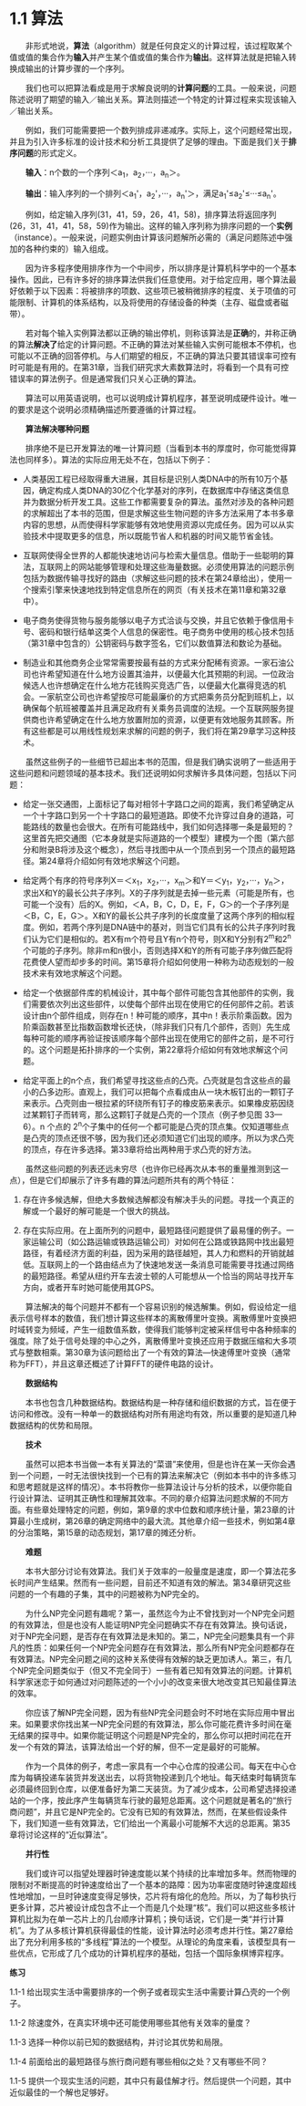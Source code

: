 # 1.1 算法

&emsp;&emsp;非形式地说，**算法**（algorithm）就是任何良定义的计算过程，该过程取某个值或值的集合作为**输入**并产生某个值或值的集合作为**输出**。这样算法就是把输入转换成输出的计算步骤的一个序列。

&emsp;&emsp;我们也可以把算法看成是用于求解良说明的**计算问题**的工具。一般来说，问题陈述说明了期望的输入／输出关系。算法则描述一个特定的计算过程来实现该输入／输出关系。

&emsp;&emsp;例如，我们可能需要把一个数列排成非递减序。实际上，这个问题经常出现，并且为引入许多标准的设计技术和分析工具提供了足够的理由。下面是我们关于**排序问题**的形式定义。

&emsp;&emsp;**输入**：n个数的一个序列＜a<sub>1</sub>，a<sub>2</sub>，···，a<sub>n</sub>＞。

&emsp;&emsp;**输出**：输入序列的一个排列＜a<sub>1</sub>'，a<sub>2</sub>'，···，a<sub>n</sub>'＞，满足a<sub>1</sub>'≤a<sub>2</sub>'≤···≤a<sub>n</sub>'。

&emsp;&emsp;例如，给定输入序列(31，41，59，26，41，58)，排序算法将返回序列(26，31，41，41，58，59)作为输出。这样的输入序列称为排序问题的一个**实例**（instance）。一般来说，问题实例由计算该问题解所必需的（满足问题陈述中强加的各种约束的）输入组成。

&emsp;&emsp;因为许多程序使用排序作为一个中间步，所以排序是计算机科学中的一个基本操作。因此，已有许多好的排序算法供我们任意使用。对于给定应用，哪个算法最好依赖于以下因素：将被排序的项数、这些项已被稍微排序的程度、关于项值的可能限制、计算机的体系结构，以及将使用的存储设备的种类（主存、磁盘或者磁带）。

&emsp;&emsp;若对每个输入实例算法都以正确的输出停机，则称该算法是**正确**的，并称正确的算法**解决了**给定的计算问题。不正确的算法对某些输入实例可能根本不停机，也可能以不正确的回答停机。与人们期望的相反，不正确的算法只要其错误率可控有时可能是有用的。在第31章，当我们研究求大素数算法时，将看到一个具有可控错误率的算法例子。但是通常我们只关心正确的算法。

&emsp;&emsp;算法可以用英语说明，也可以说明成计算机程序，甚至说明成硬件设计。唯一的要求是这个说明必须精确描述所要遵循的计算过程。

&emsp;&emsp;**算法解决哪种问题**

&emsp;&emsp;排序绝不是已开发算法的唯一计算问题（当看到本书的厚度时，你可能觉得算法也同样多）。算法的实际应用无处不在，包括以下例子：

- 人类基因工程已经取得重大进展，其目标是识别人类DNA中的所有10万个基因，确定构成人类DNA的30亿个化学基对的序列，在数据库中存储这类信息并为数据分析开发工具。这些工作都需要复杂的算法。虽然对涉及的各种问题的求解超出了本书的范围，但是求解这些生物问题的许多方法采用了本书多章内容的思想，从而使得科学家能够有效地使用资源以完成任务。因为可以从实验技术中提取更多的信息，所以既能节省人和机器的时间又能节省金钱。

- 互联网使得全世界的人都能快速地访问与检索大量信息。借助于一些聪明的算法，互联网上的网站能够管理和处理这些海量数据。必须使用算法的问题示例包括为数据传输寻找好的路由（求解这些问题的技术在第24章给出），使用一个搜索引擎来快速地找到特定信息所在的网页（有关技术在第11章和第32章中）。

- 电子商务使得货物与服务能够以电子方式洽谈与交换，并且它依赖于像信用卡号、密码和银行结单这类个人信息的保密性。电子商务中使用的核心技术包括（第31章中包含的）公钥密码与数字签名，它们以数值算法和数论为基础。

- 制造业和其他商务企业常常需要按最有益的方式来分配稀有资源。一家石油公司也许希望知道在什么地方设置其油井，以便最大化其预期的利润。一位政治候选人也许想确定在什么地方花钱购买竞选广告，以便最大化赢得竞选的机会。一家航空公司也许希望按尽可能最廉价的方式把乘务员分配到班机上，以确保每个航班被覆盖并且满足政府有关乘务员调度的法规。一个互联网服务提供商也许希望确定在什么地方放置附加的资源，以便更有效地服务其顾客。所有这些都是可以用线性规划来求解的问题的例子，我们将在第29章学习这种技术。

&emsp;&emsp;虽然这些例子的一些细节已超出本书的范围，但是我们确实说明了一些适用于这些问题和问题领域的基本技术。我们还说明如何求解许多具体问题，包括以下问题：

- 给定一张交通图，上面标记了每对相邻十字路口之间的距离，我们希望确定从一个十字路口到另一个十字路口的最短道路。即使不允许穿过自身的道路，可能路线的数量也会很大。在所有可能路线中，我们如何选择哪一条是最短的？这里首先把交通图（它本身就是实际道路的一个模型）建模为一个图（第六部分和附录B将涉及这个概念），然后寻找图中从一个顶点到另一个顶点的最短路径。第24章将介绍如何有效地求解这个问题。

- 给定两个有序的符号序列X＝＜x<sub>1</sub>，x<sub>2</sub>，···，x<sub>m</sub>＞和Y＝＜y<sub>1</sub>，y<sub>2</sub>，···，y<sub>n</sub>＞，求出X和Y的最长公共子序列。X的子序列就是去掉一些元素（可能是所有，也可能一个没有）后的X。例如，＜A，B，C，D，E，F，G＞的一个子序列是＜B，C，E，G＞。X和Y的最长公共子序列的长度度量了这两个序列的相似程度。例如，若两个序列是DNA链中的基对，则当它们具有长的公共子序列时我们认为它们是相似的。若X有m个符号且Y有n个符号，则X和Y分别有2<sup>m</sup>和2<sup>n</sup>个可能的子序列。除非m和n很小，否则选择X和Y的所有可能子序列做匹配将花费使人望而却步多的时间。第15章将介绍如何使用一种称为动态规划的一般技术来有效地求解这个问题。

- 给定一个依据部件库的机械设计，其中每个部件可能包含其他部件的实例，我们需要依次列出这些部件，以使每个部件出现在使用它的任何部件之前。若该设计由n个部件组成，则存在n！种可能的顺序，其中n！表示阶乘函数。因为阶乘函数甚至比指数函数增长还快，（除非我们只有几个部件，否则）先生成每种可能的顺序再验证按该顺序每个部件出现在使用它的部件之前，是不可行的。这个问题是拓扑排序的一个实例，第22章将介绍如何有效地求解这个问题。

- 给定平面上的n个点，我们希望寻找这些点的凸壳。凸壳就是包含这些点的最小的凸多边形。直观上，我们可以把每个点看成由从一块木板钉出的一颗钉子来表示。凸壳则由一根拉紧的环绕所有钉子的橡皮筋来表示。如果橡皮筋因绕过某颗钉子而转弯，那么这颗钉子就是凸壳的一个顶点（例子参见图 33—6）。n 个点的 2<sup>n</sup>个子集中的任何一个都可能是凸壳的顶点集。仅知道哪些点是凸壳的顶点还很不够，因为我们还必须知道它们出现的顺序。所以为求凸壳的顶点，存在许多选择。第33章将给出两种用于求凸壳的好方法。

&emsp;&emsp;虽然这些问题的列表还远未穷尽（也许你已经再次从本书的重量推测到这一点），但是它们却展示了许多有趣的算法问题所共有的两个特征：

1. 存在许多候选解，但绝大多数候选解都没有解决手头的问题。寻找一个真正的解或一个最好的解可能是一个很大的挑战。

2. 存在实际应用。在上面所列的问题中，最短路径问题提供了最易懂的例子。一家运输公司（如公路运输或铁路运输公司）对如何在公路或铁路网中找出最短路径，有着经济方面的利益，因为采用的路径越短，其人力和燃料的开销就越低。互联网上的一个路由结点为了快速地发送一条消息可能需要寻找通过网络的最短路径。希望从纽约开车去波士顿的人可能想从一个恰当的网站寻找开车方向，或者开车时她可能使用其GPS。

&emsp;&emsp;算法解决的每个问题并不都有一个容易识别的候选解集。例如，假设给定一组表示信号样本的数值，我们想计算这些样本的离散傅里叶变换。离散傅里叶变换把时域转变为频域，产生一组数值系数，使得我们能够判定被采样信号中各种频率的强度。除了处于信号处理的中心之外，离散傅里叶变换还应用于数据压缩和大多项式与整数相乘。第30章为该问题给出了一个有效的算法—快速傅里叶变换（通常称为FFT），并且这章还概述了计算FFT的硬件电路的设计。

&emsp;&emsp;**数据结构**

&emsp;&emsp;本书也包含几种数据结构。数据结构是一种存储和组织数据的方式，旨在便于访问和修改。没有一种单一的数据结构对所有用途均有效，所以重要的是知道几种数据结构的优势和局限。

&emsp;&emsp;**技术**

&emsp;&emsp;虽然可以把本书当做一本有关算法的“菜谱”来使用，但是也许在某一天你会遇到一个问题，一时无法很快找到一个已有的算法来解决它（例如本书中的许多练习和思考题就是这样的情况）。本书将教你一些算法设计与分析的技术，以便你能自行设计算法、证明其正确性和理解其效率。不同的章介绍算法问题求解的不同方面。有些章处理特定的问题，例如，第9章的求中位数和顺序统计量，第23章的计算最小生成树，第26章的确定网络中的最大流。其他章介绍一些技术，例如第4章的分治策略，第15章的动态规划，第17章的摊还分析。

&emsp;&emsp;**难题**

&emsp;&emsp;本书大部分讨论有效算法。我们关于效率的一般量度是速度，即一个算法花多长时间产生结果。然而有一些问题，目前还不知道有效的解法。第34章研究这些问题的一个有趣的子集，其中的问题被称为NP完全的。

&emsp;&emsp;为什么NP完全问题有趣呢？第一，虽然迄今为止不曾找到对一个NP完全问题的有效算法，但是也没有人能证明NP完全问题确实不存在有效算法。换句话说，对于NP完全问题，是否存在有效算法是未知的。第二，NP完全问题集具有一个非凡的性质：如果任何一个NP完全问题存在有效算法，那么所有NP完全问题都存在有效算法。NP完全问题之间的这种关系使得有效解的缺乏更加诱人。第三，有几个NP完全问题类似于（但又不完全同于）一些有着已知有效算法的问题。计算机科学家迷恋于如何通过对问题陈述的一个小小的改变来很大地改变其已知最佳算法的效率。

&emsp;&emsp;你应该了解NP完全问题，因为有些NP完全问题会时不时地在实际应用中冒出来。如果要求你找出某一NP完全问题的有效算法，那么你可能花费许多时间在毫无结果的探寻中。如果你能证明这个问题是NP完全的，那么你可以把时间花在开发一个有效的算法，该算法给出一个好的解，但不一定是最好的可能解。

&emsp;&emsp;作为一个具体的例子，考虑一家具有一个中心仓库的投递公司。每天在中心仓库为每辆投递车装货并发送出去，以将货物投递到几个地址。每天结束时每辆货车必须最终回到仓库，以便准备好为第二天装货。为了减少成本，公司希望选择投递站的一个序，按此序产生每辆货车行驶的最短总距离。这个问题就是著名的“旅行商问题”，并且它是NP完全的。它没有已知的有效算法，然而，在某些假设条件下，我们知道一些有效算法，它们给出一个离最小可能解不大远的总距离。第35章将讨论这样的“近似算法”。

&emsp;&emsp;**并行性**

&emsp;&emsp;我们或许可以指望处理器时钟速度能以某个持续的比率增加多年。然而物理的限制对不断提高的时钟速度给出了一个基本的路障：因为功率密度随时钟速度超线性地增加，一旦时钟速度变得足够快，芯片将有熔化的危险。所以，为了每秒执行更多计算，芯片被设计成包含不止一个而是几个处理“核”。我们可以把这些多核计算机比拟为在单一芯片上的几台顺序计算机；换句话说，它们是一类“并行计算机”。为了从多核计算机获得最佳的性能，设计算法时必须考虑并行性。第27章给出了充分利用多核的“多线程”算法的一个模型。从理论的角度来看，该模型具有一些优点，它形成了几个成功的计算机程序的基础，包括一个国际象棋博弈程序。



**练习**

1.1-1 给出现实生活中需要排序的一个例子或者现实生活中需要计算凸壳的一个例子。

1.1-2 除速度外，在真实环境中还可能使用哪些其他有关效率的量度？

1.1-3 选择一种你以前已知的数据结构，并讨论其优势和局限。

1.1-4 前面给出的最短路径与旅行商问题有哪些相似之处？又有哪些不同？

1.1-5 提供一个现实生活的问题，其中只有最佳解才行。然后提供一个问题，其中近似最佳的一个解也足够好。